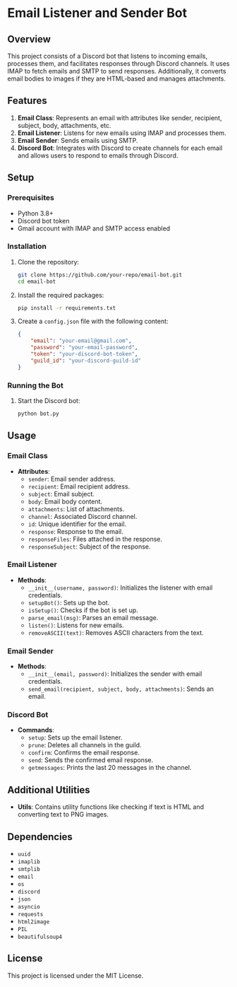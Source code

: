 # Email Listener and Sender Bot

## Overview

This project consists of a Discord bot that listens to incoming emails, processes them, and facilitates responses through Discord channels. It uses IMAP to fetch emails and SMTP to send responses. Additionally, it converts email bodies to images if they are HTML-based and manages attachments.

## Features

1. **Email Class**: Represents an email with attributes like sender, recipient, subject, body, attachments, etc.
2. **Email Listener**: Listens for new emails using IMAP and processes them.
3. **Email Sender**: Sends emails using SMTP.
4. **Discord Bot**: Integrates with Discord to create channels for each email and allows users to respond to emails through Discord.

## Setup

### Prerequisites

- Python 3.8+
- Discord bot token
- Gmail account with IMAP and SMTP access enabled

### Installation

1. Clone the repository:
    ```bash
    git clone https://github.com/your-repo/email-bot.git
    cd email-bot
    ```

2. Install the required packages:
    ```bash
    pip install -r requirements.txt
    ```

3. Create a `config.json` file with the following content:
    ```json
    {
        "email": "your-email@gmail.com",
        "password": "your-email-password",
        "token": "your-discord-bot-token",
        "guild_id": "your-discord-guild-id"
    }
    ```

### Running the Bot

1. Start the Discord bot:
    ```bash
    python bot.py
    ```

## Usage

### Email Class

- **Attributes**:
  - `sender`: Email sender address.
  - `recipient`: Email recipient address.
  - `subject`: Email subject.
  - `body`: Email body content.
  - `attachments`: List of attachments.
  - `channel`: Associated Discord channel.
  - `id`: Unique identifier for the email.
  - `response`: Response to the email.
  - `responseFiles`: Files attached in the response.
  - `responseSubject`: Subject of the response.

### Email Listener

- **Methods**:
  - `__init__(username, password)`: Initializes the listener with email credentials.
  - `setupBot()`: Sets up the bot.
  - `isSetup()`: Checks if the bot is set up.
  - `parse_email(msg)`: Parses an email message.
  - `listen()`: Listens for new emails.
  - `removeASCII(text)`: Removes ASCII characters from the text.

### Email Sender

- **Methods**:
  - `__init__(email, password)`: Initializes the sender with email credentials.
  - `send_email(recipient, subject, body, attachments)`: Sends an email.

### Discord Bot

- **Commands**:
  - `setup`: Sets up the email listener.
  - `prune`: Deletes all channels in the guild.
  - `confirm`: Confirms the email response.
  - `send`: Sends the confirmed email response.
  - `getmessages`: Prints the last 20 messages in the channel.

## Additional Utilities

- **Utils**: Contains utility functions like checking if text is HTML and converting text to PNG images.

## Dependencies

- `uuid`
- `imaplib`
- `smtplib`
- `email`
- `os`
- `discord`
- `json`
- `asyncio`
- `requests`
- `html2image`
- `PIL`
- `beautifulsoup4`

## License

This project is licensed under the MIT License.
